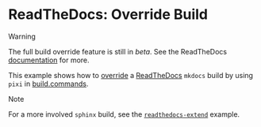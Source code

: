 # ReadTheDocs: Override Build

> [!WARNING]
> The full build override feature is still in _beta_. See the ReadTheDocs
> [documentation][override] for more.

This example shows how to [override] a [ReadTheDocs] `mkdocs` build by using
`pixi` in [build.commands].

> [!NOTE]
>
> For a more involved `sphinx` build, see the [`readthedocs-extend`][extend] example.

[ReadTheDocs]: https://readthdocs.com
[override]: https://docs.readthedocs.io/en/stable/build-customization.html#override-the-build-process
[build.commands]: https://docs.readthedocs.io/en/stable/config-file/v2.html#build-commands
[extend]: ../readthedocs-extend/README.md
